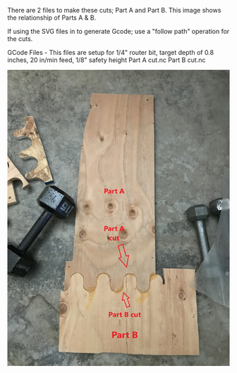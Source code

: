 [InstructionImage]: https://raw.githubusercontent.com/MaslowCommunityGarden/Wave-Joint/master/WaveJointInstructions.jpeg

There are 2 files to make these cuts; Part A and Part B. This image shows the relationship of Parts A & B. 

If using the SVG files in to generate Gcode; use a "follow path" operation for the cuts.

GCode Files - This files are setup for 1/4" router bit, target depth of 0.8 inches, 20 in/min feed, 1/8" safety height
Part A cut.nc
Part B cut.nc

![alt text][InstructionImage]
